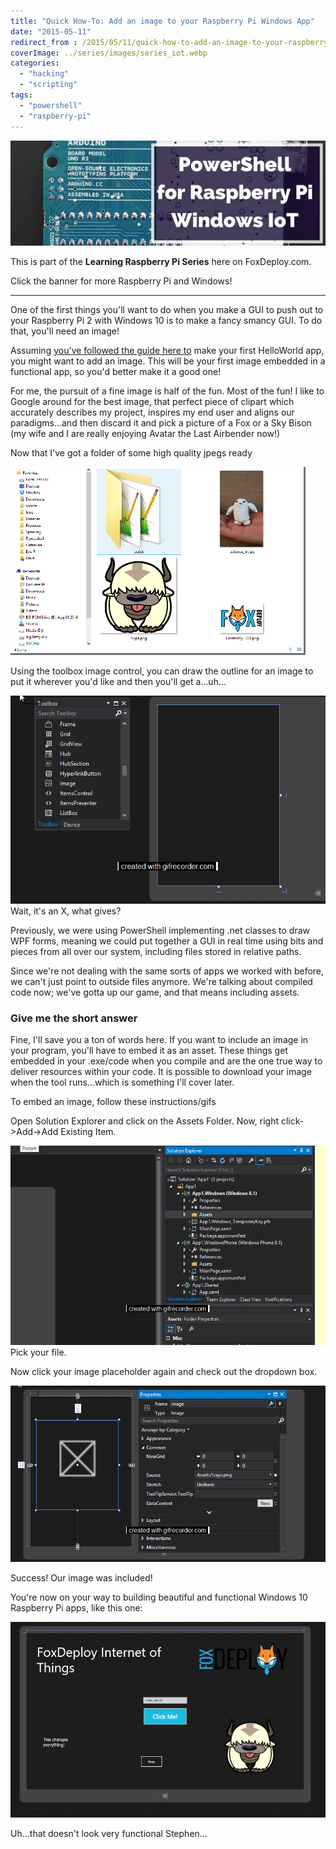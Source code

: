 ```yaml
---
title: "Quick How-To: Add an image to your Raspberry Pi Windows App"
date: "2015-05-11"
redirect_from : /2015/05/11/quick-how-to-add-an-image-to-your-raspberry-pi-windows-app
coverImage: ../series/images/series_iot.webp
categories: 
  - "hacking"
  - "scripting"
tags: 
  - "powershell"
  - "raspberry-pi"
---
```


[![IntroToIoT](../series/images/series_iot.webp)](/series/learningRaspberryPi)

This is part of the **Learning Raspberry Pi Series** here on FoxDeploy.com. 

Click the banner for more Raspberry Pi and Windows!

* * *

One of the first things you'll want to do when you make a GUI to push out to your Raspberry Pi 2 with Windows 10 is to make a fancy smancy GUI. To do that, you'll need an image!

Assuming [you've followed the guide here to](http://ms-iot.github.io/content/win10/samples/HelloWorld.htm) make your first HelloWorld app, you might want to add an image. This will be your first image embedded in a functional app, so you'd better make it a good one!

For me, the pursuit of a fine image is half of the fun. Most of the fun! I like to Google around for the best image, that perfect piece of clipart which accurately describes my project, inspires my end user and aligns our paradigms…and then discard it and pick a picture of a Fox or a Sky Bison (my wife and I are really enjoying Avatar the Last Airbender now!)

Now that I've got a folder of some high quality jpegs ready

![high Quality Jpegs](../assets/images/2015/05/images/high-quality-jpegs.png)

Using the toolbox image control, you can draw the outline for an image to put it wherever you'd like and then you'll get a…uh…

![UglyX](../assets/images/2015/05/images/uglyx.gif) Wait, it's an X, what gives?

Previously, we were using PowerShell implementing .net classes to draw WPF forms, meaning we could put together a GUI in real time using bits and pieces from all over our system, including files stored in relative paths.

Since we're not dealing with the same sorts of apps we worked with before, we can't just point to outside files anymore. We're talking about compiled code now; we've gotta up our game, and that means including assets.

### Give me the short answer

Fine, I'll save you a ton of words here. If you want to include an image in your program, you'll have to embed it as an asset. These things get embedded in your .exe/code when you compile and are the one true way to deliver resources within your code. It is possible to download your image when the tool runs...which is something I'll cover later.

To embed an image, follow these instructions/gifs

Open Solution Explorer and click on the Assets Folder. Now, right click->Add->Add Existing Item.

![Add Item](../assets/images/2015/05/images/add-item.gif) Pick your file.

Now click your image placeholder again and check out the dropdown box.

[![Awesome!](../assets/images/2015/05/images/awesome.gif)](../assets/images/2015/05/images/awesome.gif)

Success! Our image was included!

You're now on your way to building beautiful and functional Windows 10 Raspberry Pi apps, like this one:

![Uh...this doesn't look very functional Stephen](../assets/images/2015/05/images/raspberry.png)

Uh…that doesn't look very functional Stephen…